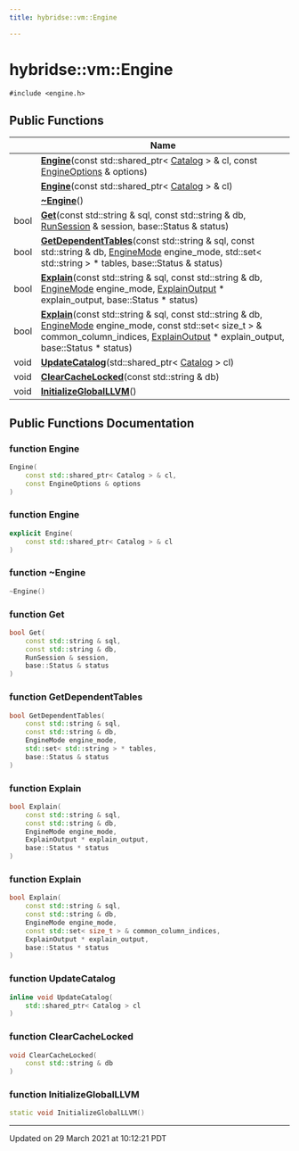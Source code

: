 ```yaml
---
title: hybridse::vm::Engine

---
```


# hybridse::vm::Engine




`#include <engine.h>`

## Public Functions

|                | Name           |
| -------------- | -------------- |
| | **[Engine](/hybridse/usage/api/markdown/Classes/classhybridse_1_1vm_1_1_engine.md#function-engine)**(const std::shared_ptr< [Catalog](/hybridse/usage/api/markdown/Classes/classhybridse_1_1vm_1_1_catalog.md) > & cl, const [EngineOptions](/hybridse/usage/api/markdown/Classes/classhybridse_1_1vm_1_1_engine_options.md) & options) |
| | **[Engine](/hybridse/usage/api/markdown/Classes/classhybridse_1_1vm_1_1_engine.md#function-engine)**(const std::shared_ptr< [Catalog](/hybridse/usage/api/markdown/Classes/classhybridse_1_1vm_1_1_catalog.md) > & cl) |
| | **[~Engine](/hybridse/usage/api/markdown/Classes/classhybridse_1_1vm_1_1_engine.md#function-~engine)**() |
| bool | **[Get](/hybridse/usage/api/markdown/Classes/classhybridse_1_1vm_1_1_engine.md#function-get)**(const std::string & sql, const std::string & db, [RunSession](/hybridse/usage/api/markdown/Classes/classhybridse_1_1vm_1_1_run_session.md) & session, base::Status & status) |
| bool | **[GetDependentTables](/hybridse/usage/api/markdown/Classes/classhybridse_1_1vm_1_1_engine.md#function-getdependenttables)**(const std::string & sql, const std::string & db, [EngineMode](/hybridse/usage/api/markdown/Namespaces/namespacehybridse_1_1vm.md#enum-enginemode) engine_mode, std::set< std::string > * tables, base::Status & status) |
| bool | **[Explain](/hybridse/usage/api/markdown/Classes/classhybridse_1_1vm_1_1_engine.md#function-explain)**(const std::string & sql, const std::string & db, [EngineMode](/hybridse/usage/api/markdown/Namespaces/namespacehybridse_1_1vm.md#enum-enginemode) engine_mode, [ExplainOutput](/hybridse/usage/api/markdown/Classes/structhybridse_1_1vm_1_1_explain_output.md) * explain_output, base::Status * status) |
| bool | **[Explain](/hybridse/usage/api/markdown/Classes/classhybridse_1_1vm_1_1_engine.md#function-explain)**(const std::string & sql, const std::string & db, [EngineMode](/hybridse/usage/api/markdown/Namespaces/namespacehybridse_1_1vm.md#enum-enginemode) engine_mode, const std::set< size_t > & common_column_indices, [ExplainOutput](/hybridse/usage/api/markdown/Classes/structhybridse_1_1vm_1_1_explain_output.md) * explain_output, base::Status * status) |
| void | **[UpdateCatalog](/hybridse/usage/api/markdown/Classes/classhybridse_1_1vm_1_1_engine.md#function-updatecatalog)**(std::shared_ptr< [Catalog](/hybridse/usage/api/markdown/Classes/classhybridse_1_1vm_1_1_catalog.md) > cl) |
| void | **[ClearCacheLocked](/hybridse/usage/api/markdown/Classes/classhybridse_1_1vm_1_1_engine.md#function-clearcachelocked)**(const std::string & db) |
| void | **[InitializeGlobalLLVM](/hybridse/usage/api/markdown/Classes/classhybridse_1_1vm_1_1_engine.md#function-initializegloballlvm)**() |

## Public Functions Documentation

### function Engine

```cpp
Engine(
    const std::shared_ptr< Catalog > & cl,
    const EngineOptions & options
)
```


### function Engine

```cpp
explicit Engine(
    const std::shared_ptr< Catalog > & cl
)
```


### function ~Engine

```cpp
~Engine()
```


### function Get

```cpp
bool Get(
    const std::string & sql,
    const std::string & db,
    RunSession & session,
    base::Status & status
)
```


### function GetDependentTables

```cpp
bool GetDependentTables(
    const std::string & sql,
    const std::string & db,
    EngineMode engine_mode,
    std::set< std::string > * tables,
    base::Status & status
)
```


### function Explain

```cpp
bool Explain(
    const std::string & sql,
    const std::string & db,
    EngineMode engine_mode,
    ExplainOutput * explain_output,
    base::Status * status
)
```


### function Explain

```cpp
bool Explain(
    const std::string & sql,
    const std::string & db,
    EngineMode engine_mode,
    const std::set< size_t > & common_column_indices,
    ExplainOutput * explain_output,
    base::Status * status
)
```


### function UpdateCatalog

```cpp
inline void UpdateCatalog(
    std::shared_ptr< Catalog > cl
)
```


### function ClearCacheLocked

```cpp
void ClearCacheLocked(
    const std::string & db
)
```


### function InitializeGlobalLLVM

```cpp
static void InitializeGlobalLLVM()
```


-------------------------------

Updated on 29 March 2021 at 10:12:21 PDT